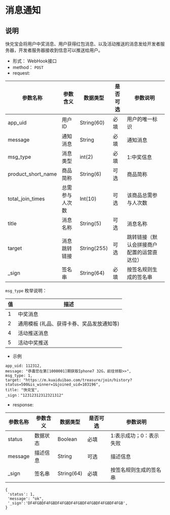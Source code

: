 # 消息通知

## 说明

快兑宝会将用户中奖消息、用户获得红包消息、以及活动推送的消息发给开发者服务器，开发者服务器接收到信息可以推送给用户。

- 形式： WebHook接口
- method： `POST`
- request:

| 参数名称 | 参数含义 | 数据类型 | 是否可选 | 参数说明 |
| -- | -- | -- | -- | -- |
| app_uid | 用户ID | String(60) | 必填 | 用户的唯一标识 |
| message | 通知消息 | String | 必填 | 通知消息 |
| msg_type | 消息类型 | int(2) | 必填 | 1:中奖信息 |
| product_short_name | 商品简称 | String(6) | 可选 | 商品简称 |
| total_join_times | 总需参与人次数 | Int(10) | 可选 | 该商品总需参与人次数 |
| title | 消息名称 | String(5) | 可选 | 消息名称 |
| target | 消息跳转链接 | String(255) | 可选 | 跳转链接（默认会拼接商户配置的运营直达位） |
| _sign | 签名串 | String(64) | 必填 | 按签名规则生成的签名串 |


`msg_type` 枚举说明：

| 值 | 描述 |
| -- | -- |
| 1 | 中奖消息 |
| 2 | 通用模板 (礼品、获得卡券、奖品发放通知等)|
| 4 | 活动推送消息|
| 5 | 活动中奖推送 |

- 示例

```
app_uid: 112312,
message: "恭喜您在第[1000001]期获取Iphone7 32G，前往领取>>",
msg_type: 1,
target: "https://m.kuaiduibao.com/treasure/join/history?status=500&is_winner=1&joined_uid=103196",
title: "快兑宝",
_sign："12312312312321312"

```


- response:

| 参数名称 | 参数含义 | 数据类型 | 是否可选| 参数说明 |
| -- | -- | -- | -- | -- |
| status | 数据状态 | Boolean | 必填 | 1:表示成功；0：表示失败 |
| message| 描述信息 | String | 可选 | 描述信息 |
| _sign | 签名串 | String(64) | 必填 | 按签名规则生成的签名串 |


```
{
 'status': 1,
 'message': "ok",
 '_sign':'DF4FGBDF4FGBDF4FGBDF4FGBDF4FGBDF4FGBDF4FGB',
}

```
